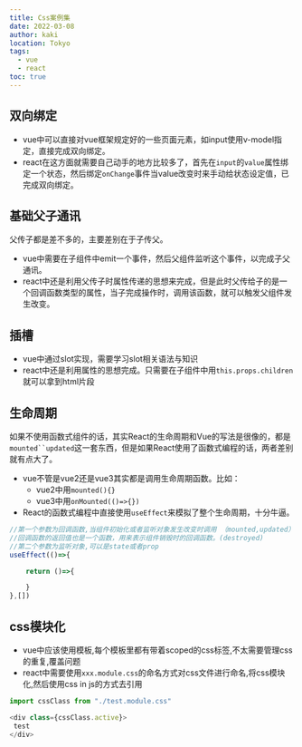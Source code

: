 ```yaml
---
title: Css案例集
date: 2022-03-08
author: kaki
location: Tokyo
tags:
  - vue
  - react
toc: true
---
```


## 双向绑定

- vue中可以直接对vue框架规定好的一些页面元素，如input使用v-model指定，直接完成双向绑定。
- react在这方面就需要自己动手的地方比较多了，首先在`input`的`value`属性绑定一个状态，然后绑定`onChange`事件当value改变时来手动给状态设定值，已完成双向绑定。

## 基础父子通讯

父传子都是差不多的，主要差别在于子传父。

- vue中需要在子组件中emit一个事件，然后父组件监听这个事件，以完成子父通讯。
- react中还是利用父传子时属性传递的思想来完成，但是此时父传给子的是一个回调函数类型的属性，当子完成操作时，调用该函数，就可以触发父组件发生改变。

## 插槽

- vue中通过slot实现，需要学习slot相关语法与知识
- react中还是利用属性的思想完成。只需要在子组件中用`this.props.children`就可以拿到html片段


## 生命周期

如果不使用函数式组件的话，其实React的生命周期和Vue的写法是很像的，都是`mounted``updated`这一套东西，但是如果React使用了函数式编程的话，两者差别就有点大了。
- vue不管是vue2还是vue3其实都是调用生命周期函数。比如：
  - vue2中用`mounted(){}`
  - vue3中用`onMounted(()=>{})`
- React的函数式编程中直接使用`useEffect`来模拟了整个生命周期，十分牛逼。

```ts
//第一个参数为回调函数,当组件初始化或者监听对象发生改变时调用 （mounted,updated）
//回调函数的返回值也是一个函数，用来表示组件销毁时的回调函数。(destroyed)
//第二个参数为监听对象,可以是state或者prop
useEffect(()=>{

    return ()=>{

    }
},[])

```

## css模块化

- vue中应该使用模板,每个模板里都有带着scoped的css标签,不太需要管理css的重复,覆盖问题
- react中需要使用`xxx.module.css`的命名方式对css文件进行命名,将css模块化,然后使用css in js的方式去引用
```js
import cssClass from "./test.module.css"

<div class={cssClass.active}>
 test
</div>

```